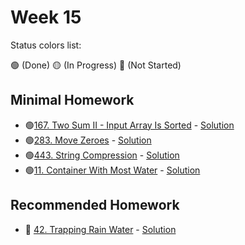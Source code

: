 # Week 15

Status colors list:

🟢 (Done)
🟡 (In Progress)
🔴 (Not Started)

## Minimal Homework

- 🟢[167. Two Sum II - Input Array Is Sorted](https://leetcode.com/problems/two-sum-ii-input-array-is-sorted/description/) - [Solution](TwoSumII-InputArrayIsSorted.java)
- 🟢[283. Move Zeroes](https://leetcode.com/problems/move-zeroes/description/) - [Solution](MoveZeroes.java)
- 🟢[443. String Compression](https://leetcode.com/problems/string-compression/description/) - [Solution](StringCompression.java)
- 🟢[11. Container With Most Water](https://leetcode.com/problems/container-with-most-water/description/) - [Solution](ContainerWithMostWater.java)

## Recommended Homework

- :red_circle: [42. Trapping Rain Water](https://leetcode.com/problems/trapping-rain-water/description/) - [Solution]()
